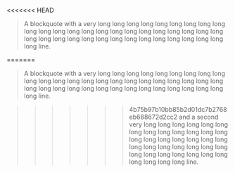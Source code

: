 <<<<<<< HEAD
>A blockquote with a very long long long long long long long long long long long long long long long long long long long long long long long long long long long long long long long long long long long long long long line.

=======
>A blockquote with a very long long long long long long long long long long long long long long long long long long long long long long long long long long long long long long long long long long long long long long line.

>>>>>>> 4b75b97b10bb85b2d01dc7b2768eb688672d2cc2
>and a second very long long long long long long long long long long long long long long long long long long long long long long long long long long long long long long long long long long long long long long line.